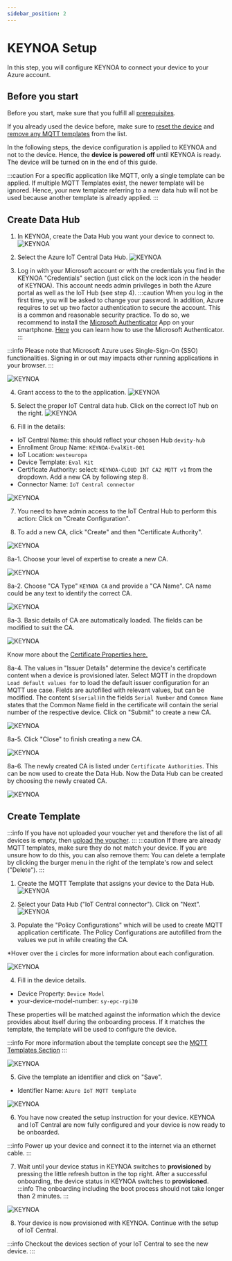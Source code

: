 ```yaml
---
sidebar_position: 2
---
```


# KEYNOA Setup
In this step, you will configure KEYNOA to connect your device to your Azure account.

## Before you start

Before you start, make sure that you fulfill all [prerequisites](/tutorial/Prerequsites).

If you already used the device before, make sure to [reset the device](/reference/reset-device) and [remove any MQTT templates](/reference/mqtt-template#remove-mqtt-template) from the list.

In the following steps, the device configuration is applied to KEYNOA and not to the device.
Hence, the **device is powered off** until KEYNOA is ready.
The device will be turned on in the end of this guide.

:::caution
For a specific application like MQTT, only a single template can be applied.
If multiple MQTT Templates exist, the newer template will be ignored. Hence, your new template referring to a new data hub will not be used because another template is already applied.
:::

## Create Data Hub
1. In KEYNOA, create the Data Hub you want your device to connect to.
![KEYNOA](/img/KEYNOA/Dashboard.png)

2. Select the Azure IoT Central Data Hub.
![KEYNOA](/img/KEYNOA/IoT-Central/Azure_SelectCloudService.png)

3. Log in with your Microsoft account or with the credentials you find in the KEYNOA "Credentials" section (just click on the lock icon in the header of KEYNOA). This account needs admin privileges in both the Azure portal as well as the IoT Hub (see step 4).
:::caution
When you log in the first time, you will be asked to change your password.
In addition, Azure requires to set up two factor authentication to secure the account.
This is a common and reasonable security practice.
To do so, we recommend to install the [Microsoft Authenticator](https://www.microsoft.com/en-us/security/mobile-authenticator-app) App on your smartphone. [Here](https://support.microsoft.com/de-de/account-billing/einrichten-einer-authentator-app-als-%C3%BCberpr%C3%BCfungsmethode-in-zwei-schritten-2db39828-15e1-4614-b825-6e2b524e7c95) you can learn how to use the Microsoft Authenticator. 
:::

:::info
Please note that Microsoft Azure uses Single-Sign-On (SSO) functionalities. Signing in or out may impacts other running applications in your browser.
:::

![KEYNOA](/img/KEYNOA/IoT-Central/Microsoft-login.png)

4. Grant access to the to the application.
![KEYNOA](/img/KEYNOA/IoT-Central/Microsoft-login-2.png)

5. Select the proper IoT Central data hub. Click on the correct IoT hub on the right.
![KEYNOA](/img/KEYNOA/IoT-Central/Data-Hub-details.png)

6. Fill in the details:

- IoT Central Name: this should reflect your chosen Hub `devity-hub`
- Enrollment Group Name: `KEYNOA-EvalKit-001`
- IoT Location: `westeuropa`
- Device Template: `Eval Kit`
- Certificate Authority: select: `KEYNOA-CLOUD INT CA2 MQTT v1` from the dropdown. Add a new CA by following step 8.
- Connector Name: `IoT Central connector`

![KEYNOA](/img/KEYNOA/IoT-Central/Data-Hub-details-2.png)

7. You need to have admin access to the IoT Central Hub to perform this action: Click on "Create Configuration".

8. To add a new CA, click "Create" and then "Certificate Authority".

![KEYNOA](/img/KEYNOA/IoT-Central/Azure_AddNewCA.png)

8a-1. Choose your level of expertise to create a new CA.

![KEYNOA](/img/KEYNOA/Thingsboard/LevelOfExperience.png)

8a-2. Choose "CA Type" `KEYNOA CA` and provide a "CA Name". CA name could be any text to identify the correct CA.

![KEYNOA](/img/KEYNOA/Thingsboard/ChooseCAName.png)

8a-3. Basic details of CA are automatically loaded. The fields can be modified to suit the CA. 

![KEYNOA](/img/KEYNOA/Thingsboard/CABasicDetails.png)

Know more about the [Certificate Properties here.](/reference/certificate-properties)

8a-4. The values in "Issuer Details" determine the device's certificate content when a device is provisioned later.
Select MQTT in the dropdown `Load default values for` to load the default issuer configuration for an MQTT use case.
Fields are autofilled with relevant values, but can be modified.
The content `$(serial)`in the fields `Serial Number` and `Common Name` states that the Common Name field in the certificate will contain the serial number of the respective device.
Click on "Submit" to create a new CA.

![KEYNOA](/img/KEYNOA/Thingsboard/IssuerDetails.png)

8a-5. Click "Close" to finish creating a new CA.

![KEYNOA](/img/KEYNOA/Thingsboard/CACreated.png)

8a-6. The newly created CA is listed under `Certificate Authorities`. This can be now used to create the Data Hub. Now the Data Hub can be created by choosing the newly created CA.

![KEYNOA](/img/KEYNOA/Thingsboard/NewCAListed.png)

## Create Template
:::info
If you have not uploaded your voucher yet and therefore the list of all devices is empty, then [upload the voucher](/tutorial/Prerequsites#upload-voucher).
:::
:::caution
If there are already MQTT templates, make sure they do not match your device. If you are unsure how to do this, you can also remove them:
You can delete a template by clicking the burger menu in the right of the template's row and select ("Delete").
:::
1. Create the MQTT Template that assigns your device to the Data Hub.
![KEYNOA](/img/KEYNOA/MQTTCreateTemplate.png)

2. Select your Data Hub ("IoT Central connector"). Click on "Next".
![KEYNOA](/img/KEYNOA/IoT-Central/IoTCentral_CreateTemplate.png)

3. Populate the "Policy Configurations" which will be used to create MQTT application certificate. 
The Policy Configurations are autofilled from the values we put in while creating the CA.

\*Hover over the `i` circles for more information about each configuration. 

![KEYNOA](/img/KEYNOA/IoT-Central/IoTCentral_2PolicyConfigs.png)

4. Fill in the device details.

- Device Property: `Device Model`
- your-device-model-number: `sy-epc-rpi30`

These properties will be matched against the information which the device provides about itself during the onboarding process. If it matches the template, the template will be used to configure the device.

:::info
For more information about the template concept see the [MQTT Templates Section](/reference/mqtt-template)
:::

![KEYNOA](/img/KEYNOA/IoT-Central/IoTCentral_3FilterDevices.png)


5. Give the template an identifier and click on "Save".

- Identifier Name: `Azure IoT MQTT template`

![KEYNOA](/img/KEYNOA/IoT-Central/IoTCentral_NameIdentifier.png)

6. You have now created the setup instruction for your device.
KEYNOA and IoT Central are now fully configured and your device is now ready to be onboarded.

:::info
Power up your device and connect it to the internet via an ethernet cable.
:::

7. Wait until your device status in KEYNOA switches to **provisioned** by pressing the little refresh button in the top right.
After a successful onboarding, the device status in KEYNOA switches to **provisioned**.
:::info
The onboarding including the boot process should not take longer than 2 minutes.
:::

![KEYNOA](/img/KEYNOA/devices_list_refresh.png)

8. Your device is now provisioned with KEYNOA. Continue with the setup of IoT Central.

:::info
Checkout the devices section of your IoT Central to see the new device.
:::
